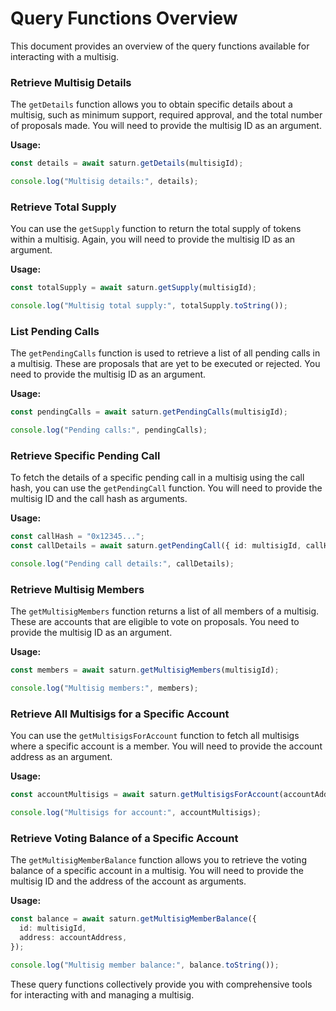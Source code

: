 # Query Functions Overview

This document provides an overview of the query functions available for interacting with a multisig.

### Retrieve Multisig Details

The `getDetails` function allows you to obtain specific details about a multisig, such as minimum support, required approval, and the total number of proposals made. You will need to provide the multisig ID as an argument.

**Usage:**

```typescript
const details = await saturn.getDetails(multisigId);

console.log("Multisig details:", details);
```

### Retrieve Total Supply

You can use the `getSupply` function to return the total supply of tokens within a multisig. Again, you will need to provide the multisig ID as an argument.

**Usage:**

```typescript
const totalSupply = await saturn.getSupply(multisigId);

console.log("Multisig total supply:", totalSupply.toString());
```

### List Pending Calls

The `getPendingCalls` function is used to retrieve a list of all pending calls in a multisig. These are proposals that are yet to be executed or rejected. You need to provide the multisig ID as an argument.

**Usage:**

```typescript
const pendingCalls = await saturn.getPendingCalls(multisigId);

console.log("Pending calls:", pendingCalls);
```

### Retrieve Specific Pending Call

To fetch the details of a specific pending call in a multisig using the call hash, you can use the `getPendingCall` function. You will need to provide the multisig ID and the call hash as arguments.

**Usage:**

```typescript
const callHash = "0x12345...";
const callDetails = await saturn.getPendingCall({ id: multisigId, callHash });

console.log("Pending call details:", callDetails);
```

### Retrieve Multisig Members

The `getMultisigMembers` function returns a list of all members of a multisig. These are accounts that are eligible to vote on proposals. You need to provide the multisig ID as an argument.

**Usage:**

```typescript
const members = await saturn.getMultisigMembers(multisigId);

console.log("Multisig members:", members);
```

### Retrieve All Multisigs for a Specific Account

You can use the `getMultisigsForAccount` function to fetch all multisigs where a specific account is a member. You will need to provide the account address as an argument.

**Usage:**

```typescript
const accountMultisigs = await saturn.getMultisigsForAccount(accountAddress);

console.log("Multisigs for account:", accountMultisigs);
```

### Retrieve Voting Balance of a Specific Account

The `getMultisigMemberBalance` function allows you to retrieve the voting balance of a specific account in a multisig. You will need to provide the multisig ID and the address of the account as arguments.

**Usage:**

```typescript
const balance = await saturn.getMultisigMemberBalance({
  id: multisigId,
  address: accountAddress,
});

console.log("Multisig member balance:", balance.toString());
```

These query functions collectively provide you with comprehensive tools for interacting with and managing a multisig.
